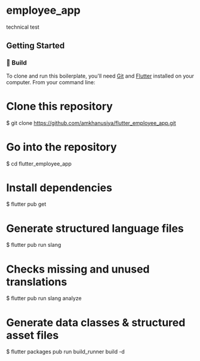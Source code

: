 # employee_app

technical test

## Getting Started

### :hammer: Build
To clone and run this boilerplate, you'll need [Git](https://git-scm.com) and [Flutter](https://docs.flutter.dev/get-started/install) installed on your computer. From your command line:

# Clone this repository
$ git clone https://github.com/amkhanusiya/flutter_employee_app.git

# Go into the repository
$ cd flutter_employee_app

# Install dependencies
$ flutter pub get

# Generate structured language files
$ flutter pub run slang

# Checks missing and unused translations
$ flutter pub run slang analyze

# Generate data classes & structured asset files
$ flutter packages pub run build_runner build -d
